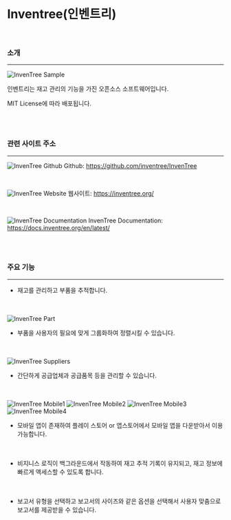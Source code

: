 # Inventree(인벤트리)

<br>

### 소개
---
![InvenTree Sample](https://user-images.githubusercontent.com/115963656/202223691-4818043a-807b-4e0c-b5d2-9d18835b5c33.png)

인벤트리는 재고 관리의 기능을 가진 오픈소스 소프트웨어입니다.

MIT License에 따라 배포됩니다.

<br><br>

### 관련 사이트 주소
---
![InvenTree Github](https://user-images.githubusercontent.com/115963656/202223764-996b4668-14de-4c0c-becf-b6a00c7d24db.png)
 Github: https://github.com/inventree/InvenTree

<br>

![InvenTree Website](https://user-images.githubusercontent.com/115963656/202223815-40af763c-1603-4793-83b6-7a227ee8110f.png)
 웹사이트: https://inventree.org/

<br>

![InvenTree Documentation](https://user-images.githubusercontent.com/115963656/202223871-02a0b8df-4ea8-4d5b-9c1b-55b76b4288c1.png)
 InvenTree Documentation: https://docs.inventree.org/en/latest/

<br><br>

### 주요 기능
   ***
  - 재고를 관리하고 부품을 추적합니다.<br><br><br>
  
  ![InvenTree Part](https://user-images.githubusercontent.com/115963656/202228567-5e3583b3-80d9-4de5-a888-5f5a602d2723.jpg)
  - 부품을 사용자의 필요에 맞게 그룹화하여 정렬시킬 수 있습니다.<br><br><br>
  
  ![InvenTree Suppliers](https://user-images.githubusercontent.com/115963656/202233079-8a0e1be1-22f2-4cd3-87a9-10d12fcdaacf.png)
  - 간단하게 공급업체과 공급품목 등을 관리할 수 있습니다.<br><br><br>
   
  ![InvenTree Mobile1](https://user-images.githubusercontent.com/115963656/202236935-2a1547f0-1696-4515-a4c4-16149194b28b.png)
  ![InvenTree Mobile2](https://user-images.githubusercontent.com/115963656/202236983-3db33dfb-1559-4121-b5f4-b2e9ce49ca0a.jpg)
  ![InvenTree Mobile3](https://user-images.githubusercontent.com/115963656/202237048-f679de88-41c7-4758-b4b0-b25daf68055f.jpg)
  ![InvenTree Mobile4](https://user-images.githubusercontent.com/115963656/202237098-ef79fb7c-b8dd-4983-9050-c28db6876bb1.jpg)
  - 모바일 앱이 존재하여 플레이 스토어 or 앱스토어에서 모바일 앱을 다운받아서 이용 가능합니다.<br><br><br>
   
  - 비지니스 로직이 백그라운드에서 작동하여 재고 추적 기록이 유지되고, 재고 정보에 빠르게 액세스할 수 있도록 합니다.<br><br><br>
   
  - 보고서 유형을 선택하고 보고서의 사이즈와 같은 옵션을 선택해서 사용자 맞춤으로 보고서를 제공받을 수 있습니다.